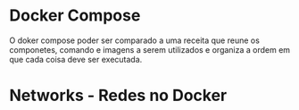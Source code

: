 # Docker Compose

O doker compose poder ser comparado a uma receita que reune os componetes, comando e imagens a serem utilizados e organiza a ordem em que cada coisa deve ser executada.

# Networks - Redes no Docker

